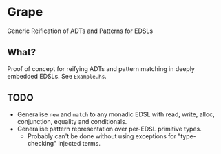 Grape
=====
Generic Reification of ADTs and Patterns for EDSLs

What?
-----
Proof of concept for reifying ADTs and pattern matching in deeply embedded
EDSLs. See `Example.hs`.

TODO
----
* Generalise `new` and `match` to any monadic EDSL with read, write, alloc,
  conjunction, equality and conditionals.
* Generalise pattern representation over per-EDSL primitive types.
  - Probably can't be done without using exceptions for "type-checking"
    injected terms.

